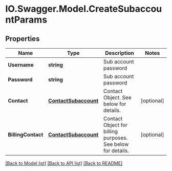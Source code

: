 # IO.Swagger.Model.CreateSubaccountParams
## Properties

Name | Type | Description | Notes
------------ | ------------- | ------------- | -------------
**Username** | **string** | Sub account password | 
**Password** | **string** | Sub account password | 
**Contact** | [**ContactSubaccount**](ContactSubaccount.md) | Contact Object. See below for details. | [optional] 
**BillingContact** | [**ContactSubaccount**](ContactSubaccount.md) | Contact Object for billing purposes. See below for details. | [optional] 

[[Back to Model list]](../README.md#documentation-for-models) [[Back to API list]](../README.md#documentation-for-api-endpoints) [[Back to README]](../README.md)

